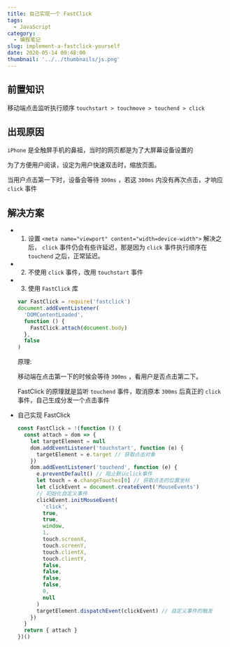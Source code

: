 ```yaml
---
title: 自己实现一个 FastClick
tags:
  - JavaScript
category:
  - 编程笔记
slug: implement-a-fastclick-yourself
date: 2020-05-14 09:48:00
thumbnail: '../../thumbnails/js.png'
---
```


## 前置知识

移动端点击监听执行顺序 `touchstart > touchmove > touchend > click`

## 出现原因

`iPhone` 是全触屏手机的鼻祖，当时的网页都是为了大屏幕设备设置的

为了方便用户阅读，设定为用户快速双击时，缩放页面。

当用户点击第一下时，设备会等待 `300ms` ，若这 `300ms` 内没有再次点击，才响应 `click` 事件

## 解决方案

- 1. 设置 `<meta name="viewport" content="width=device-width">`
     解决之后， `click` 事件仍会有些许延迟，那是因为 `click` 事件执行顺序在 `touchend` 之后，正常延迟。
- 2. 不使用 `click` 事件，改用 `touchstart` 事件
- 3. 使用 `FastClick` 库

  ```js
  var FastClick = require('fastclick')
  document.addEventListener(
    'DOMContentLoaded',
    function () {
      FastClick.attach(document.body)
    },
    false
  )
  ```

  原理:

  移动端在点击第一下的时候会等待 `300ms` ，看用户是否点击第二下。

  FastClick 的原理就是监听 `touchend` 事件，取消原本 `300ms` 后真正的 `click` 事件，自己生成分发一个点击事件

- 自己实现 FastClick

  ```js
  const FastClick = !(function () {
    const attach = dom => {
      let targetElement = null
      dom.addEventListener('touchstart', function (e) {
        targetElement = e.target // 获取点击对象
      })
      dom.addEventListener('touchend', function (e) {
        e.preventDefault() // 阻止默认click事件
        let touch = e.changeTouches[0] // 获取点击的位置坐标
        let clickEvent = document.createEvent('MouseEvents')
        // 初始化自定义事件
        clickEvent.initMouseEvent(
          'click',
          true,
          true,
          window,
          1,
          touch.screenX,
          touch.screenY,
          touch.clientX,
          touch.clientY,
          false,
          false,
          false,
          false,
          0,
          null
        )
        targetElement.dispatchEvent(clickEvent) // 自定义事件的触发
      })
    }
    return { attach }
  })()
  ```

